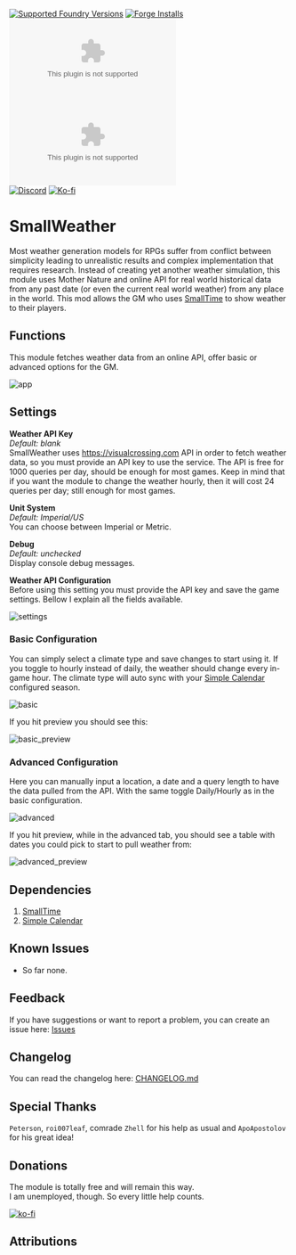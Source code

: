 [![Supported Foundry Versions](https://img.shields.io/endpoint?url=https://foundryshields.com/version?url=https://github.com/LeafWulf/smallweather/releases/latest/download/module.json)](https://foundryvtt.com/packages/smallweather) [![Forge Installs](https://img.shields.io/badge/dynamic/json?label=Forge%20Installs&query=package.installs&suffix=%25&url=https%3A%2F%2Fforge-vtt.com%2Fapi%2Fbazaar%2Fpackage%2Fsmallweather&colorB=0374b5)](https://forge-vtt.com/bazaar#sort=updated&package=smallweather)  
[![Latest Downloads](https://img.shields.io/github/downloads/LeafWulf/smallweather/latest/module.zip?color=blue&label=latest%20downloads)](https://github.com/LeafWulf/smallweather/releases/latest) [![Total Downloads](https://img.shields.io/github/downloads/LeafWulf/smallweather/module.zip?color=blue&label=total%20downloads)](https://github.com/LeafWulf/smallweather/releases)  
[![Discord](https://dcbadge.vercel.app/api/shield/219289132235489280?style=flat)](https://discordapp.com/users/219289132235489280) [![Ko-fi](https://img.shields.io/badge/Ko--fi-winterwulf-0374b5?logo=kofi)](https://ko-fi.com/winterwulf)

# SmallWeather
Most weather generation models for RPGs suffer from conflict between simplicity leading to unrealistic results and complex implementation that requires research. Instead of creating yet another weather simulation, this module uses Mother Nature and online API for real world historical data from any past date (or even the current real world weather) from any place in the world. This mod allows the GM who uses [SmallTime](https://foundryvtt.com/packages/smalltime) to show weather to their players.

## Functions
This module fetches weather data from an online API,  offer basic or advanced options for the GM. 

![app](readme/app.gif)

## Settings
**Weather API Key**  
*Default: blank*  
SmallWeather uses https://visualcrossing.com API in order to fetch weather data, so you must provide an API key to use the service. The API is free for 1000 queries per day, should be enough for most games. Keep in mind that if you want the module to change the weather hourly, then it will cost 24 queries per day; still enough for most games.  

**Unit System**  
*Default: Imperial/US*  
You can choose between Imperial or Metric.  

**Debug**  
*Default: unchecked*  
Display console debug messages.  

**Weather API Configuration**  
Before using this setting you must provide the API key and save the game settings. Bellow I explain all the fields available.  

![settings](readme/settings.png)

### Basic Configuration
You can simply select a climate type and save changes to start using it.
If you toggle to hourly instead of daily, the weather should change every in-game hour. The climate type will auto sync with your [Simple Calendar](https://foundryvtt.com/packages/foundryvtt-simple-calendar) configured season.

![basic](readme/basic.png)

If you hit preview you should see this:

![basic_preview](readme/basic_preview.png)

### Advanced Configuration
Here you can manually input a location, a date and a query length to have the data pulled from the API. With the same toggle Daily/Hourly as in the basic configuration.  

![advanced](readme/advanced.png)

If you hit preview, while in the advanced tab, you should see a table with dates you could pick to start to pull weather from:

![advanced_preview](readme/advanced-preview.png)

## Dependencies  
1. [SmallTime](https://foundryvtt.com/packages/smalltime)
2. [Simple Calendar](https://foundryvtt.com/packages/foundryvtt-simple-calendar)

## Known Issues  
- So far none.

## Feedback
If you have suggestions or want to report a problem, you can create an issue here: [Issues](../../issues)

## Changelog
You can read the changelog here: [CHANGELOG.md](/CHANGELOG.md)

## Special Thanks
`Peterson`, `roi007leaf`, comrade `Zhell` for his help as usual and `ApoApostolov` for his great idea!

## Donations
The module is totally free and will remain this way.  
I am unemployed, though. So every little help counts.

[![ko-fi](https://ko-fi.com/img/githubbutton_sm.svg)](https://ko-fi.com/winterwulf)

## Attributions

